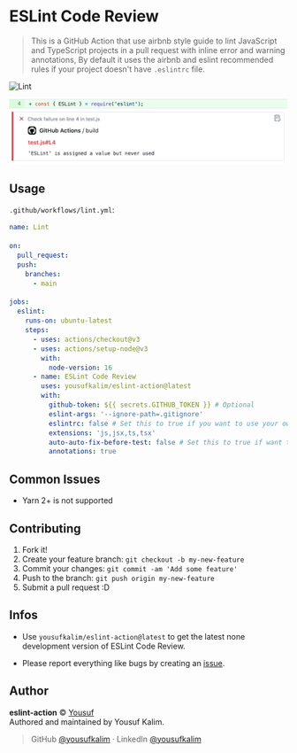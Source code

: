 # ESLint Code Review

> This is a GitHub Action that use airbnb style guide to lint JavaScript and TypeScript projects in a pull request with inline error and warning annotations, By default it uses the airbnb and eslint recommended rules if your project doesn't have `.eslintrc` file.

![Lint](https://github.com/yousufkalim/eslint-action/workflows/Lint/badge.svg)

![Annotation](assets/annotation.png)

## Usage

`.github/workflows/lint.yml`:

```yml
name: Lint

on:
  pull_request:
  push:
    branches:
      - main

jobs:
  eslint:
    runs-on: ubuntu-latest
    steps:
      - uses: actions/checkout@v3
      - uses: actions/setup-node@v3
        with:
          node-version: 16
      - name: ESLint Code Review
        uses: yousufkalim/eslint-action@latest
        with:
          github-token: ${{ secrets.GITHUB_TOKEN }} # Optional
          eslint-args: '--ignore-path=.gitignore'
          eslintrc: false # Set this to true if you want to use your own .eslintrc rules
          extensions: 'js,jsx,ts,tsx'
          auto-auto-fix-before-test: false # Set this to true if want to format and fix all the lint issue before testing
          annotations: true
```

## Common Issues

- Yarn 2+ is not supported

## Contributing

1. Fork it!
2. Create your feature branch: `git checkout -b my-new-feature`
3. Commit your changes: `git commit -am 'Add some feature'`
4. Push to the branch: `git push origin my-new-feature`
5. Submit a pull request :D

## Infos

- Use `yousufkalim/eslint-action@latest` to get the latest none development version of ESLint Code Review.

- Please report everything like bugs by creating an [issue](https://github.com/yousufkalim/eslint-action/issues/new/choose).

## Author

**eslint-action** © [Yousuf](https://github.com/yousufkalim)  
Authored and maintained by Yousuf Kalim.

> GitHub [@yousufkalim](https://github.com/yousufkalim) · LinkedIn [@yousufkalim](https://www.linkedin.com/in/yousufkalim/)
